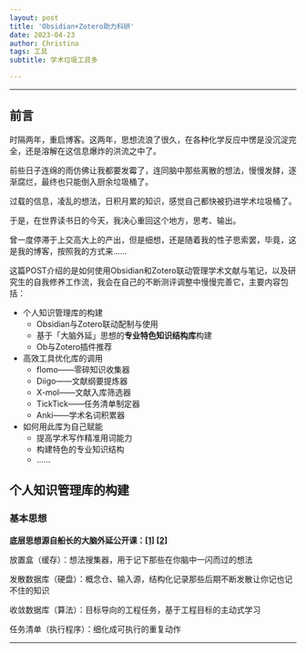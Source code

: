 ```yaml
---
layout: post
title: 'Obsidian+Zotero助力科研'
date: 2023-04-23
author: Christina
tags: 工具
subtitle: 学术垃圾工具多

---
```



---

## 前言

时隔两年，重启博客。这两年，思想流浪了很久，在各种化学反应中愣是没沉淀完全，还是溶解在这信息爆炸的洪流之中了。

前些日子连绵的雨仿佛让我都要发霉了，连同脑中那些离散的想法，慢慢发酵，逐渐腐烂，最终也只能倒入厨余垃圾桶了。

过载的信息，凌乱的想法，日积月累的知识，感觉自己都快被扔进学术垃圾桶了。 

于是，在世界读书日的今天，我决心重回这个地方，思考、输出。

曾一度停滞于上交高大上的产出，但是细想，还是随着我的性子思索罢，毕竟，这是我的博客，按照我的方式来……

这篇POST介绍的是如何使用Obsidian和Zotero联动管理学术文献与笔记，以及研究生的自我修养工作流，我会在自己的不断测评调整中慢慢完善它，主要内容包括：

- 个人知识管理库的构建
  - Obsidian与Zotero联动配制与使用
  - 基于「大脑外延」思想的**专业特色知识结构库**构建
  - Ob与Zotero插件推荐
- 高效工具优化库的调用
  - flomo——零碎知识收集器
  - Diigo——文献纲要提炼器
  - X-mol——文献入库筛选器
  - TickTick——任务清单制定器
  - Anki——学术名词积累器
- 如何用此库为自己赋能
  - 提高学术写作精准用词能力
  - 构建特色的专业知识结构
  - ……



## 个人知识管理库的构建

### 基本思想

**底层思想源自船长的大脑外延公开课：[[1]](https://lrl.lonelyreader.com/#/teachingActivities/vod?productKeyId=C195&type=VOD&activityKeyId=cDygohtzQJivX1ulULRTUA) [[2]](https://lrl.lonelyreader.com/#/teachingActivities/vod?productKeyId=C195&type=VOD&unitId=47254&activityKeyId=_CRoCg-gSMez-hXGDQ66nQ)**

放置盒（缓存）：想法搜集器，用于记下那些在你脑中一闪而过的想法

发散数据库（硬盘）：概念仓、输入源，结构化记录那些后期不断发散让你记也记不住的知识

收敛数据库（算法）：目标导向的工程任务，基于工程目标的主动式学习

任务清单（执行程序）：细化成可执行的重复动作





---



